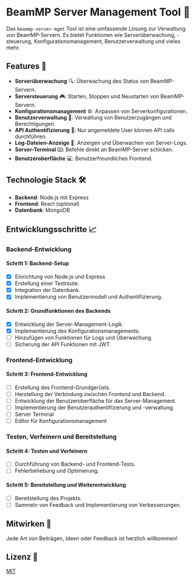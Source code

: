 # BeamMP Server Management Tool 🚀

Das `beammp-server-mgmt` Tool ist eine umfassende Lösung zur Verwaltung von BeamMP-Servern. Es bietet Funktionen wie Serverüberwachung, -steuerung, Konfigurationsmanagement, Benutzerverwaltung und vieles mehr.

## Features 🌟

- **Serverüberwachung** 🔍: Überwachung des Status von BeamMP-Servern.
- **Serversteuerung** 🎮: Starten, Stoppen und Neustarten von BeamMP-Servern.
- **Konfigurationsmanagement** ⚙️: Anpassen von Serverkonfigurationen.
- **Benutzerverwaltung** 👥: Verwaltung von Benutzerzugängen und Berechtigungen.
- **API Authentifizierung** 🔐: Nur angemeldete User können API calls durchführen.
- **Log-Dateien-Anzeige** 📜: Anzeigen und Überwachen von Server-Logs.
- **Server-Terminal** ⌨️: Befehle direkt an BeamMP-Server schicken.
- **Benutzeroberfläche** 💻: Benutzerfreundliches Frontend.

## Technologie Stack 🛠️

- **Backend**: Node.js mit Express
- **Frontend**: React (optional)
- **Datenbank**: MongoDB

## Entwicklungsschritte 📈

### Backend-Entwicklung

#### Schritt 1: Backend-Setup

- [x] Einrichtung von Node.js und Express
- [x] Erstellung einer Testroute.
- [x] Integration der Datenbank.
- [x] Implementierung von Benutzermodell und Authentifizierung.

#### Schritt 2: Grundfunktionen des Backends

- [x] Entwicklung der Server-Management-Logik.
- [x] Implementierung des Konfigurationsmanagements.
- [ ] Hinzufügen von Funktionen für Logs und Überwachung.
- [ ] Sicherung der API Funktionen mit JWT

### Frontend-Entwicklung

#### Schritt 3: Frontend-Entwicklung

- [ ] Erstellung des Frontend-Grundgerüsts.
- [ ] Herstellung der Verbindung zwischen Frontend und Backend.
- [ ] Entwicklung der Benutzeroberfläche für das Server-Management.
- [ ] Implementierung der Benutzerauthentifizierung und -verwaltung.
- [ ] Server Terminal
- [ ] Editor für Konfigurationsmanagement

### Testen, Verfeinern und Bereitstellung

#### Schritt 4: Testen und Verfeinern

- [ ] Durchführung von Backend- und Frontend-Tests.
- [ ] Fehlerbehebung und Optimierung.

#### Schritt 5: Bereitstellung und Weiterentwicklung

- [ ] Bereitstellung des Projekts.
- [ ] Sammeln von Feedback und Implementierung von Verbesserungen.

## Mitwirken 🤝

Jede Art von Beiträgen, Ideen oder Feedback ist herzlich willkommen!

## Lizenz 📄

[MIT](LICENSE)
